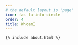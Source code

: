 ```yaml
---
# the default layout is 'page'
icon: fas fa-info-circle
order: 4
title: WhoamI
---
```



    {% include about.html %}

